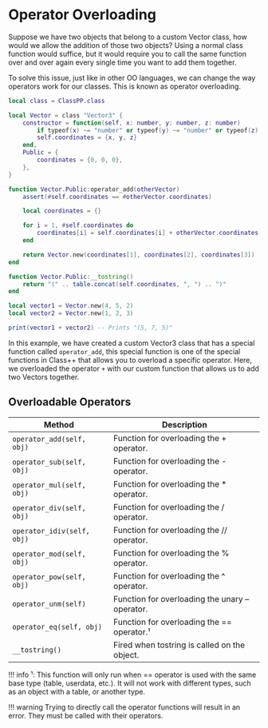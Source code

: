 # Operator Overloading

Suppose we have two objects that belong to a custom Vector class, how would we allow the addition of those two objects?
Using a normal class function would suffice, but it would require you to call the same function over and over again every single time you want to add them together.

To solve this issue, just like in other OO languages, we can change the way operators work for our classes. This is known as operator overloading.

```lua
local class = ClassPP.class

local Vector = class "Vector3" {
	constructor = function(self, x: number, y: number, z: number)
		if typeof(x) ~= "number" or typeof(y) ~= "number" or typeof(z) ~= "number" then self.coordinates = {0, 0, 0} return end
		self.coordinates = {x, y, z}
	end,
	Public = {
		coordinates = {0, 0, 0},
	},
}

function Vector.Public:operator_add(otherVector)
    assert(#self.coordinates == #otherVector.coordinates)

	local coordinates = {}

	for i = 1, #self.coordinates do
		coordinates[i] = self.coordinates[i] + otherVector.coordinates[i]
	end

	return Vector.new(coordinates[1], coordinates[2], coordinates[3])
end

function Vector.Public:__tostring()
	return "(" .. table.concat(self.coordinates, ", ") .. ")"
end

local vector1 = Vector.new(4, 5, 2)
local vector2 = Vector.new(1, 2, 3)

print(vector1 + vector2) -- Prints "(5, 7, 5)"
```

In this example, we have created a custom Vector3 class that has a special function called `operator_add`, this special function is one of the special functions in Class++ that allows you to overload a specific operator. Here, we overloaded the operator `+` with our custom function that allows us to add two Vectors together.

## Overloadable Operators

<div markdown="1" class="operator_overloading_table">
	<div class="operator_overloading_table">
		<div class="md-typeset__scrollwrap">
			<div class="md-typeset__table">
				<table>
					<thead>
						<tr>
							<th class="operator_overloading_method">Method</th>
							<th class="operator_overloading_description">Description</th>
						</tr>
					</thead>
					<tbody>
						<tr>
							<td><code>operator_add(self, obj)</code></td>
							<td>Function for overloading the + operator.</td>
						</tr>
						<tr>
							<td><code>operator_sub(self, obj)</code></td>
							<td>Function for overloading the - operator.</td>
						</tr>
						<tr>
							<td><code>operator_mul(self, obj)</code></td>
							<td>Function for overloading the * operator.</td>
						</tr>
						<tr>
							<td><code>operator_div(self, obj)</code></td>
							<td>Function for overloading the / operator.</td>
						</tr>
						<tr>
							<td><code>operator_idiv(self, obj)</code></td>
							<td>Function for overloading the // operator.</td>
						</tr>
						<tr>
							<td><code>operator_mod(self, obj)</code></td>
							<td>Function for overloading the % operator.</td>
						</tr>
						<tr>
							<td><code>operator_pow(self, obj)</code></td>
							<td>Function for overloading the ^ operator.</td>
						</tr>
						<tr>
							<td><code>operator_unm(self)</code></td>
							<td>Function for overloading the unary – operator.</td>
						</tr>
						<tr>
							<td><code>operator_eq(self, obj)</code></td>
							<td>Function for overloading the == operator.¹</td>
						</tr>
						<tr>
							<td><code>__tostring()</code></td>
							<td>Fired when tostring is called on the object.</td>
						</tr>
					</tbody>
				</table>
			</div>
		</div>
	</div>
</div>

!!! info 
    ¹: This function will only run when == operator is used with the same base type (table, userdata, etc.).
    It will not work with different types, such as an object with a table, or another type.

!!! warning
    Trying to directly call the operator functions will result in an error. They must be called with their operators.